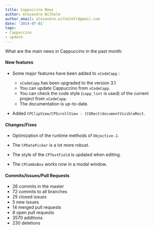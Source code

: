 ```yaml
---
title: Cappuccino News
author: Alexandre Wilhelm
author_email: alexandre.wilhelmfr@gmail.com
date: '2014-07-01'
tags:
- Cappuccino
- update
---
```


What are the main news in Cappuccino in the past month:

#### New features

- Some major features have been added to `xCodeCapp` :
    * `xCodeCapp` has been upgraded to the version 3.1
    * You can update Cappuccino from `xCodeCapp`.
    * You can check the code style (`capp_lint` is used) of the current project from `xCodeCapp`.
    * The documentation is up-to-date.

- Added `CPClipView/CPScrollView - (CGRect)documentVisibleRect`.

#### Changes/Fixes

- Optimization of the runtime methods of `Objective-J`.

- The `CPDatePicker` is a lot more robust.

- The style of the `CPTextField` is updated when editing.

- The `CPComboBox` works now in a modal window.

#### Commits/Issues/Pull Requests

* 26 commits in the master
* 72 commits to all branches
* 25 closed issues
* 5 new issues
* 14 merged pull requests
* 8 open pull requests
* 3570 additions
* 230 deletions
